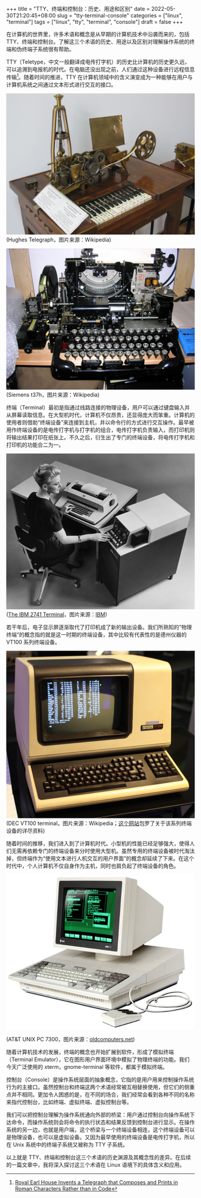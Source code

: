 +++
title = "TTY、终端和控制台：历史、用途和区别"
date = 2022-05-30T21:20:45+08:00
slug = "tty-terminal-console"
categories = ["linux", "terminal"]
tags = ["linux", "tty", "terminal", "console"]
draft = false
+++

在计算机的世界里，许多术语和概念是从早期的计算机技术中沿袭而来的，包括 TTY、终端和控制台。了解这三个术语的历史、用途以及区别对理解操作系统的终端和伪终端子系统很有帮助。

TTY（Teletype，中文一般翻译成电传打字机）的历史比计算机的历史更久远，可以追溯到电报机的时代。在电脑还没出现之前，人们通过这种设备进行远程信息传输[^1]。随着时间的推进，TTY 在计算机领域中的含义演变成为一种能够在用户与计算机系统之间通过文本形式进行交互的接口。

<!-- more -->

[^1]: [Royal Earl House Invents a Telegraph that Composes and Prints in Roman Characters Rather than in Code](https://www.historyofinformation.com/detail.php?id=5483)

![](/img/printing-telegraph.jpg)
(Hughes Telegraph，图片来源：Wikipedia)

![](/img/siemens-t37h-without-cover.jpg)
(Siemens t37h，图片来源：Wikipedia)

终端（Terminal）最初是指通过线路连接的物理设备，用户可以通过键盘输入并从屏幕读取信息。在大型机时代，计算机不仅昂贵，还显得庞大而笨重。计算机的使用者则借助“终端设备”来连接到主机，并以命令行的方式进行交互操作。最早被用作终端设备的是电传打字机与打字机的组合，电传打字机负责输入，而打印机则将输出结果打印在纸张上。不久之后，衍生出了专门的终端设备，将电传打字机和打印机的功能合二为一。

![](/img/the-ibm-2741-terminal.jpg)
([The IBM 2741 Terminal](http://www.columbia.edu/cu/computinghistory/2741.html)，图片来源：[IBM](http://www-03.ibm.com/ibm/history/ibm100/images/icp/Z491903Y91074L07/us__en_us__ibm100__selectric__selectric_2__900x746.jpg))

若干年后，电子显示屏逐渐取代了打印机成了新的输出设备。我们所熟知的”物理终端“的概念指的就是这一时期的终端设备，其中比较有代表性的是德州仪器的 VT100 系列终端设备。

![](/img/dec-vt100-terminal.jpg)
(DEC VT100 terminal，图片来源：Wikipedia；[这个网站](https://www.vt100.net/)包罗了关于该系列终端设备的详尽资料)

随着时间的推移，我们进入到了计算机时代。小型机的性能已经足够强大，使得人们无需再依赖专门的终端设备来分时使用大型机。虽然专用的终端设备被时代淘汰掉，但终端作为“使用文本进行人机交互的用户界面”的概念却延续了下来。在这个时代中，个人计算机不仅自身作为主机，同时也肩负起了终端设备的角色。

![](/img/att-unix-pc-7300.jpg)

(AT&T UNIX PC 7300，图片来源：[oldcomputers.net](https://oldcomputers.net/att-unix-pc.html))

随着计算机技术的发展，终端的概念也开始扩展到软件，形成了模拟终端（Terminal Emulator），它在图形用户界面环境中模拟了物理终端的功能。我们今天广泛使用的 xterm，gnome-terminal 等软件，都属于模拟终端。

控制台（Console）是操作系统层面的抽象概念，它指的是用户用来控制操作系统行为的主接口。虽然控制台和终端这两个术语经常被互相替换使用，但它们的侧重点并不相同。更加令人困惑的是，在不同的场合，我们经常会看到各种不同的名称来指代控制台，比如终端、虚拟终端、虚拟控制台等。

我们可以把控制台理解为操作系统通向外部的桥梁：用户通过控制台向操作系统下达命令，而操作系统则会将命令的执行状态和结果反馈到控制台进行显示。在操作系统的另一边，也就是用户端，这个桥梁与一个终端设备相连，这个终端设备可以是物理设备，也可以是虚拟设备。又因为最早使用的终端设备是电传打字机，所以在 Unix 系统中的终端子系统又被称为 TTY 子系统。

以上就是 TTY、终端和控制台这三个术语的历史渊源及其概念性的差异。在后续的一篇文章中，我将深入探讨这三个术语在 Linux 语境下的具体含义和应用。
